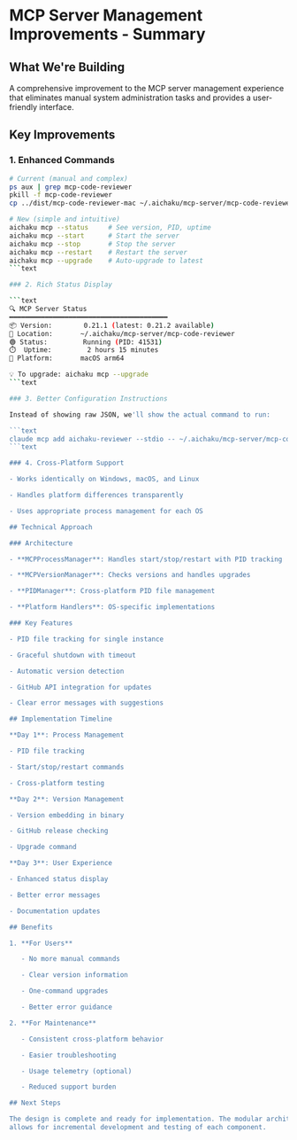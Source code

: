 # MCP Server Management Improvements - Summary

## What We're Building

A comprehensive improvement to the MCP server management experience that
eliminates manual system administration tasks and provides a user-friendly
interface.

## Key Improvements

### 1. Enhanced Commands

````bash
# Current (manual and complex)
ps aux | grep mcp-code-reviewer
pkill -f mcp-code-reviewer
cp ../dist/mcp-code-reviewer-mac ~/.aichaku/mcp-server/mcp-code-reviewer

# New (simple and intuitive)
aichaku mcp --status     # See version, PID, uptime
aichaku mcp --start      # Start the server
aichaku mcp --stop       # Stop the server
aichaku mcp --restart    # Restart the server
aichaku mcp --upgrade    # Auto-upgrade to latest
```text

### 2. Rich Status Display

```text
🔍 MCP Server Status
━━━━━━━━━━━━━━━━━━━━━━━━━━━━━━━━━━━━━━━━
📦 Version:        0.21.1 (latest: 0.21.2 available)
📍 Location:       ~/.aichaku/mcp-server/mcp-code-reviewer
🟢 Status:         Running (PID: 41531)
⏱️  Uptime:         2 hours 15 minutes
🔧 Platform:       macOS arm64

💡 To upgrade: aichaku mcp --upgrade
```text

### 3. Better Configuration Instructions

Instead of showing raw JSON, we'll show the actual command to run:

```text
claude mcp add aichaku-reviewer --stdio -- ~/.aichaku/mcp-server/mcp-code-reviewer
```text

### 4. Cross-Platform Support

- Works identically on Windows, macOS, and Linux

- Handles platform differences transparently

- Uses appropriate process management for each OS

## Technical Approach

### Architecture

- **MCPProcessManager**: Handles start/stop/restart with PID tracking

- **MCPVersionManager**: Checks versions and handles upgrades

- **PIDManager**: Cross-platform PID file management

- **Platform Handlers**: OS-specific implementations

### Key Features

- PID file tracking for single instance

- Graceful shutdown with timeout

- Automatic version detection

- GitHub API integration for updates

- Clear error messages with suggestions

## Implementation Timeline

**Day 1**: Process Management

- PID file tracking

- Start/stop/restart commands

- Cross-platform testing

**Day 2**: Version Management

- Version embedding in binary

- GitHub release checking

- Upgrade command

**Day 3**: User Experience

- Enhanced status display

- Better error messages

- Documentation updates

## Benefits

1. **For Users**

   - No more manual commands

   - Clear version information

   - One-command upgrades

   - Better error guidance

2. **For Maintenance**

   - Consistent cross-platform behavior

   - Easier troubleshooting

   - Usage telemetry (optional)

   - Reduced support burden

## Next Steps

The design is complete and ready for implementation. The modular architecture
allows for incremental development and testing of each component.
````
